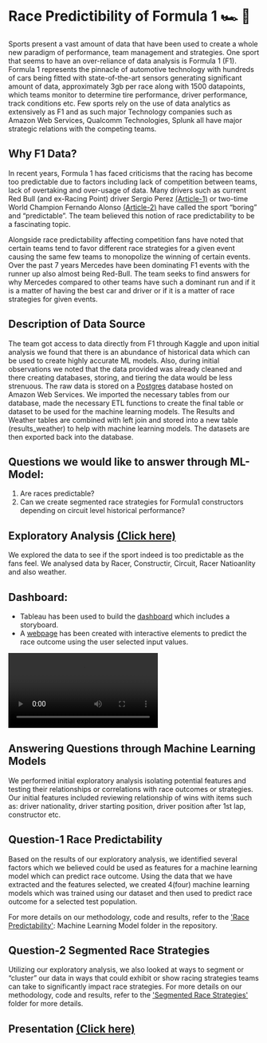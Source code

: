 # Race Predictibility of Formula 1 :racing_car: :checkered_flag:

Sports present a vast amount of data that have been used to create a whole new paradigm of performance, team management and strategies. One sport that seems to have an over-reliance of data analysis is Formula 1 (F1). Formula 1 represents the pinnacle of automotive technology with hundreds of cars being fitted with state-of-the-art sensors generating significant amount of data, approximately 3gb per race along with 1500 datapoints, which teams monitor to determine tire performance, driver performance, track conditions etc. Few sports rely on the use of data analytics as extensively as F1 and as such major Technology companies such as Amazon Web Services, Qualcomm Technologies, Splunk all have major strategic relations with the competing teams. 

## Why F1 Data?
In recent years, Formula 1 has faced criticisms that the racing has become too predictable due to factors including lack of competition between teams, lack of overtaking and over-usage of data. Many drivers such as current Red Bull (and ex-Racing Point) driver Sergio Perez [(Article-1)](https://www.dailymail.co.uk/sport/formulaone/article-7192379/F1-far-boring-Sergio-Perez-takes-aim-lack-competition-dull-predictable-races.html) or two-time World Champion Fernando Alonso [(Article-2)](https://www.autosport.com/f1/news/predictable-f1-will-never-change-says-mclarens-fernando-alonso-5320449/5320449/)  have called the sport “boring” and “predictable”. The team believed this notion of race predictability to be a fascinating topic. 

Alongside race predictability affecting competition fans have noted that certain teams tend to favor different race strategies for a given event causing the same few teams to monopolize the winning of certain events. Over the past 7 years Mercedes have been dominating F1 events with the runner up also almost being Red-Bull. The team seeks to find answers for why Mercedes compared to other teams have such a dominant run and if it is a matter of having the best car and driver or if it is a matter of race strategies for given events. 

## Description of Data Source
The team got access to data directly from F1 through Kaggle and upon initial analysis we found that there is an abundance of historical data which can be used to create highly accurate ML models. Also, during initial observations we noted that the data provided was already cleaned and there creating databases, storing, and tiering the data would be less strenuous. The raw data is stored on a [Postgres](https://github.com/Vignesh-Bala11/Capstone-Project/blob/main/SQL_Connection/Sql_Connection.ipynb) database hosted on Amazon Web Services. We imported the necessary tables from our database, made the necessary ETL functions to create the final table or dataset to be used for the machine learning models. The Results and Weather tables are combined with left join and stored into a new table (results_weather) to help with machine learning models. The datasets are then exported back into the database. 

## Questions we would like to answer through ML-Model:

1) Are races predictable?
2) Can we create segmented race strategies for Formula1 constructors depending on circuit level historical performance?

## Exploratory Analysis [(Click here)](https://github.com/Vignesh-Bala11/Capstone-Project/tree/main/Exploratory_Analysis#race-predictibility-of-formula-1-racing_car-checkered_flag)
We explored the data to see if the sport indeed is too predictable as the fans feel. We analysed data by Racer, Constructir, Circuit, Racer Natioanlity and also weather. 

## Dashboard:
- Tableau has been used to build the [dashboard](https://public.tableau.com/views/ProjectDashboard_16276241496350/Storyboard?:language=en-US&publish=yes&:display_count=n&:origin=viz_share_link) which includes a storyboard.
- A [webpage](https://github.com/Vignesh-Bala11/Capstone-Project/tree/main/Dashboard/Webpage) has been created with interactive elements to predict the race outcome using the user selected input values.

![Screenshot 2021-08-08 120004](https://github.com/Vignesh-Bala11/Capstone-Project/blob/vinay_branch/Dashboard/My%20Movie%208.mov)


## Answering Questions through Machine Learning Models

We performed initial exploratory analysis isolating potential features and testing their relationships or correlations with race outcomes or strategies. Our initial features included reviewing relationship of wins with items such as: driver nationality, driver starting position, driver position after 1st lap, constructor etc. 

## Question-1 Race Predictability

Based on the results of our exploratory analysis, we identified several factors which we believed could be used as features for a machine learning model which can predict race outcome. Using the data that we have extracted and the features selected, we created 4(four) machine learning models which was trained using our dataset and then used to predict race outcome for a selected test population. 

For more details on our methodology, code and results, refer to the ['Race Predictability'](https://github.com/Vignesh-Bala11/Capstone-Project/tree/main/Machine%20Learning%20Model/Q1.Race%20Predictability): Machine Learning Model folder in the repository. 


## Question-2 Segmented Race Strategies

Utilizing our exploratory analysis, we also looked at ways to segment or “cluster” our data in ways that could exhibit or show racing strategies teams can take to significantly impact race strategies. For more details on our methodology, code and results, refer to the ['Segmented Race Strategies'](https://github.com/Vignesh-Bala11/Capstone-Project/tree/main/Machine%20Learning%20Model/Q2.Segmented%20Strategies) folder for more details.

## Presentation [(Click here)](https://docs.google.com/presentation/d/1u97TjOL777yrLXLrih05Ko4bS8BsdLjE_jCYlDLDVe8/edit?usp=sharing)
